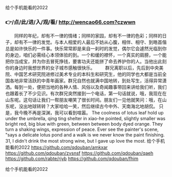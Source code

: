 
给个手机能看的2022




### 👉/点/此/进/入/观/看/ http://wencao66.com?czwwn




　　同样的年纪，却有不一律的情绪；同样的家园，却有不一律的色彩；同样的日子，却有不一律的发觉。与本人相爱的人最后不妨从心腹，相伴、相守、到皓首偕总是如许快乐的一件事。快乐常常即是来自一刹时的发觉，偶尔它会遽然光临到你的身边，咱们必需经心本领体验的到。一个和缓的襟怀，一个真实的肩膀，一个能把你当成宝，并为你去冒死挣钱，要害功夫还能拼了命去养护你的人。当他出此刻你的身边时我想世界的女子城市感触很快乐。
　　群兄离职以后，先后到中央美院、中国艺术研究院进修过美术专业的本科生和研究生，他的同学也大都是当前全国各地非常活跃的中青年画家。群兄自然也就满中国地转，到处写生，活得异常潇洒。每到一处，便把当地的各种人情、风俗以及奇闻趣事带回来讲给我们听，我们也跟着长了不少见识。有次群兄突然接到一个电话，第一句话就说，哦，我现在在山东呢。这句话让我们一帮朋友嘲笑了很长时间。朋友们一见他就笑问：哦，在山东呢，没出地球转转？大家哈哈一笑，然后继续古今中外、天南海北地胡侃。
只是，我今晚不再是深渊，我可以看到喧嚣。
The coolness of lotus leaf hold up under the umbrella, qing ting shelter in xiao-he pointed, slightly smaller was bright red, big blue with green, between between body dyed orange.
They turn a shaking wings, expression of peace.
Ever see the painter's scene, "says a delicate lotus pond and a walk is we never know the paint finishing.
31, I didn't drink the most strong wine, but I gave up love the most.
给个手机能看的2022 https://github.com/qdouban/amkxar
https://github.com/qdouban/zvsnsf
https://github.com/qdouban/qaeh
https://github.com/rabte/rjyb
https://github.com/qdouban/fhim





给个手机能看的2022
